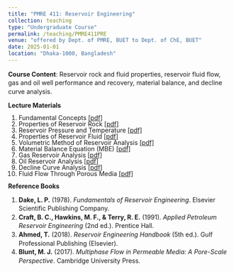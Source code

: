 ```yaml
---
title: "PMRE 411: Reservoir Engineering"
collection: teaching
type: "Undergraduate Course"
permalink: /teaching/PMRE411PRE
venue: "offered by Dept. of PMRE, BUET to Dept. of ChE, BUET"
date: 2025-01-01
location: "Dhaka-1000, Bangladesh"
---
```


<p style="font-size: 14px; line-height: 1.4">
  <b>Course Content</b>: Reservoir rock and fluid properties, reservoir fluid flow, gas and oil well performance and recovery, material balance, and decline curve analysis.
</p>

<b style="font-size: 14px; line-height: 1">Lecture Materials</b>
<ol style="font-size: 14px; line-height: 1">
  <li>Fundamental Concepts <a href="/webpage/files/fundamental_concepts.pdf" target="_blank">[pdf]</a></li>
  <li>Properties of Reservoir Rock <a href="/webpage/files/reservoir_rock_properties.pdf" target="_blank">[pdf]</a></li>
  <li>Reservoir Pressure and Temperature <a href="/webpage/files/reservoir_pressure_temperature.pdf" target="_blank">[pdf]</a></li>
  <li>Properties of Reservoir Fluid <a href="/webpage/files/reservoir_fluid_properties.pdf" target="_blank">[pdf]</a></li>
  <li>Volumetric Method of Reservoir Analysis <a href="/webpage/files/volumetric_method.pdf" target="_blank">[pdf]</a></li>
  <li>Material Balance Equation (MBE) <a href="/webpage/files/mbe.pdf" target="_blank">[pdf]</a></li>
  <li>Gas Reservoir Analysis <a href="/webpage/files/gas_reservoir_analysis.pdf" target="_blank">[pdf]</a></li>
  <li>Oil Reservoir Analysis <a href="/webpage/files/oil_reservoir_analysis.pdf" target="_blank">[pdf]</a></li>
  <li>Decline Curve Analysis <a href="/webpage/files/decline_curve_analysis.pdf" target="_blank">[pdf]</a></li>
  <li>Fluid Flow Through Porous Media <a href="/webpage/files/fluid_flow_porous_media.pdf" target="_blank">[pdf]</a></li>
</ol>

<b style="font-size: 14px; line-height: 1">Reference Books</b>
<ol style="font-size: 14px; line-height: 1.4">
  <li><strong>Dake, L. P.</strong> (1978). <em>Fundamentals of Reservoir Engineering</em>. Elsevier Scientific Publishing Company.</li>
  <li><strong>Craft, B. C., Hawkins, M. F., & Terry, R. E.</strong> (1991). <em>Applied Petroleum Reservoir Engineering</em> (2nd ed.). Prentice Hall.</li>
  <li><strong>Ahmed, T.</strong> (2018). <em>Reservoir Engineering Handbook</em> (5th ed.). Gulf Professional Publishing (Elsevier).</li>
  <li><strong>Blunt, M. J.</strong> (2017). <em>Multiphase Flow in Permeable Media: A Pore-Scale Perspective</em>. Cambridge University Press.</li>
</ol>



